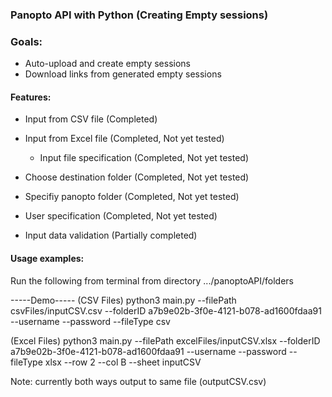### Panopto API with Python (Creating Empty sessions)

### Goals:
* Auto-upload and create empty sessions
* Download links from generated empty sessions


#### Features:
* Input from CSV file (Completed)
  
* Input from Excel file (Completed, Not yet tested)

    * Input file specification (Completed, Not yet tested)

* Choose destination folder (Completed, Not yet tested)

* Specifiy panopto folder (Completed, Not yet tested)

* User specification (Completed, Not yet tested)

* Input data validation (Partially completed)



#### Usage examples:
Run the following from terminal from directory .../panoptoAPI/folders

-----Demo-----
(CSV Files)
python3 main.py --filePath csvFiles/inputCSV.csv --folderID a7b9e02b-3f0e-4121-b078-ad1600fdaa91 --username <username> --password <password> --fileType csv

(Excel Files)
python3 main.py --filePath excelFiles/inputCSV.xlsx --folderID a7b9e02b-3f0e-4121-b078-ad1600fdaa91 --username <username> --password <password> --fileType xlsx --row 2 --col B --sheet inputCSV

Note: currently both ways output to same file (outputCSV.csv)